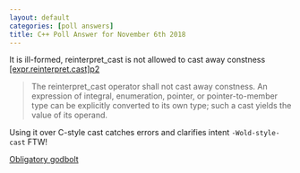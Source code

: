 ```yaml
---
layout: default
categories: [poll answers] 
title: C++ Poll Answer for November 6th 2018 
---
```


It is ill-formed, reinterpret_cast is not allowed to cast away constness [\[expr.reinterpret.cast\]p2](http://eel.is/c++draft/expr.reinterpret.cast#2)

>The reinterpret\_­cast operator shall not cast away constness.
>An expression of integral, enumeration, pointer, or pointer-to-member type can be explicitly converted to its own type; such a cast yields the value of its operand.

Using it over C-style cast catches errors and clarifies intent `-Wold-style-cast` FTW!

[Obligatory godbolt](https://godbolt.org/z/RbUQ5g)
